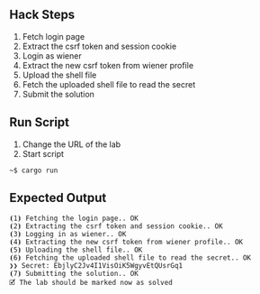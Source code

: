 ## Hack Steps

1. Fetch login page
2. Extract the csrf token and session cookie
3. Login as wiener
4. Extract the new csrf token from wiener profile
5. Upload the shell file
6. Fetch the uploaded shell file to read the secret
7. Submit the solution 


## Run Script

1. Change the URL of the lab
2. Start script

```
~$ cargo run
```

## Expected Output

```
⦗1⦘ Fetching the login page.. OK
⦗2⦘ Extracting the csrf token and session cookie.. OK
⦗3⦘ Logging in as wiener.. OK
⦗4⦘ Extracting the new csrf token from wiener profile.. OK
⦗5⦘ Uploading the shell file.. OK
⦗6⦘ Fetching the uploaded shell file to read the secret.. OK
❯❯ Secret: EbjlyC2Jv4I1VisOiK5WgyvEtQUsrGq1
⦗7⦘ Submitting the solution.. OK
🗹 The lab should be marked now as solved
```
